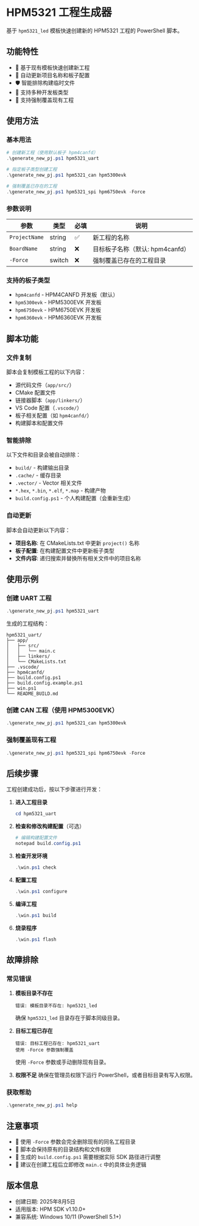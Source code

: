 # HPM5321 工程生成器

基于 `hpm5321_led` 模板快速创建新的 HPM5321 工程的 PowerShell 脚本。

## 功能特性

- 🚀 基于现有模板快速创建新工程
- 📝 自动更新项目名称和板子配置
- 🛡️ 智能排除构建临时文件
- 🎯 支持多种开发板类型
- 💪 支持强制覆盖现有工程

## 使用方法

### 基本用法

```powershell
# 创建新工程（使用默认板子 hpm4canfd）
.\generate_new_pj.ps1 hpm5321_uart

# 指定板子类型创建工程
.\generate_new_pj.ps1 hpm5321_can hpm5300evk

# 强制覆盖已存在的工程
.\generate_new_pj.ps1 hpm5321_spi hpm6750evk -Force
```

### 参数说明

| 参数 | 类型 | 必填 | 说明 |
|------|------|------|------|
| `ProjectName` | string | ✅ | 新工程的名称 |
| `BoardName` | string | ❌ | 目标板子名称（默认: hpm4canfd） |
| `-Force` | switch | ❌ | 强制覆盖已存在的工程目录 |

### 支持的板子类型

- `hpm4canfd` - HPM4CANFD 开发板（默认）
- `hpm5300evk` - HPM5300EVK 开发板
- `hpm6750evk` - HPM6750EVK 开发板
- `hpm6360evk` - HPM6360EVK 开发板

## 脚本功能

### 文件复制
脚本会复制模板工程的以下内容：
- 源代码文件（`app/src/`）
- CMake 配置文件
- 链接器脚本（`app/linkers/`）
- VS Code 配置（`.vscode/`）
- 板子相关配置（如 `hpm4canfd/`）
- 构建脚本和配置文件

### 智能排除
以下文件和目录会被自动排除：
- `build/` - 构建输出目录
- `.cache/` - 缓存目录
- `.vector/` - Vector 相关文件
- `*.hex`, `*.bin`, `*.elf`, `*.map` - 构建产物
- `build.config.ps1` - 个人构建配置（会重新生成）

### 自动更新
脚本会自动更新以下内容：
- **项目名称**: 在 CMakeLists.txt 中更新 `project()` 名称
- **板子配置**: 在构建配置文件中更新板子类型
- **文件内容**: 递归搜索并替换所有相关文件中的项目名称

## 使用示例

### 创建 UART 工程
```powershell
.\generate_new_pj.ps1 hpm5321_uart
```

生成的工程结构：
```
hpm5321_uart/
├── app/
│   ├── src/
│   │   └── main.c
│   ├── linkers/
│   └── CMakeLists.txt
├── .vscode/
├── hpm4canfd/
├── build.config.ps1
├── build.config.example.ps1
├── win.ps1
└── README_BUILD.md
```

### 创建 CAN 工程（使用 HPM5300EVK）
```powershell
.\generate_new_pj.ps1 hpm5321_can hpm5300evk
```

### 强制覆盖现有工程
```powershell
.\generate_new_pj.ps1 hpm5321_spi hpm6750evk -Force
```

## 后续步骤

工程创建成功后，按以下步骤进行开发：

1. **进入工程目录**
   ```powershell
   cd hpm5321_uart
   ```

2. **检查和修改构建配置**（可选）
   ```powershell
   # 编辑构建配置文件
   notepad build.config.ps1
   ```

3. **检查开发环境**
   ```powershell
   .\win.ps1 check
   ```

4. **配置工程**
   ```powershell
   .\win.ps1 configure
   ```

5. **编译工程**
   ```powershell
   .\win.ps1 build
   ```

6. **烧录程序**
   ```powershell
   .\win.ps1 flash
   ```

## 故障排除

### 常见错误

1. **模板目录不存在**
   ```
   错误: 模板目录不存在: hpm5321_led
   ```
   确保 `hpm5321_led` 目录存在于脚本同级目录。

2. **目标工程已存在**
   ```
   错误: 目标工程已存在: hpm5321_uart
   使用 -Force 参数强制覆盖
   ```
   使用 `-Force` 参数或手动删除现有目录。

3. **权限不足**
   确保在管理员权限下运行 PowerShell，或者目标目录有写入权限。

### 获取帮助

```powershell
.\generate_new_pj.ps1 help
```

## 注意事项

- 🚨 使用 `-Force` 参数会完全删除现有的同名工程目录
- 📁 脚本会保持原有的目录结构和文件权限
- 🔧 生成的 `build.config.ps1` 需要根据实际 SDK 路径进行调整
- 📝 建议在创建工程后立即修改 `main.c` 中的具体业务逻辑

## 版本信息

- 创建日期: 2025年8月5日
- 适用版本: HPM SDK v1.10.0+
- 兼容系统: Windows 10/11 (PowerShell 5.1+)
